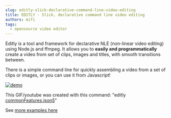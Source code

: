 ```yaml
---
slug: editly-slick-declarative-command-line-video-editing
title: EDITLY - Slick, declarative command line video editing
authors: mifi
tags:
  - opensource video editor
---
```

Editly is a tool and framework for declarative NLE (non-linear video editing) using Node.js and ffmpeg. It allows you to **easily and programmatically** create a video from set of clips, images and titles, with smooth transitions between.

There is a simple command line for quickly assembling a video from a set of clips or images, or you can use it from Javascript!

<!--truncate-->

[![demo](https://github.com/mifi/gifs/raw/master/commonFeatures.gif)](https://youtu.be/LNeclLkxUEY)

This GIF/youtube was created with this command: "editly [commonFeatures.json5](https://github.com/mifi/editly/blob/master/examples/commonFeatures.json5)"

See [more examples here](https://github.com/mifi/editly/tree/master/examples#examples)
